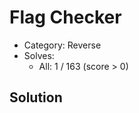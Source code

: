 # Flag Checker

- Category: Reverse
- Solves: 
  - All: 1 / 163 (score > 0)

## Solution

<!-- https://ching367436.github.io/tscctf-2024-write-up/#Flag-Checker -->

